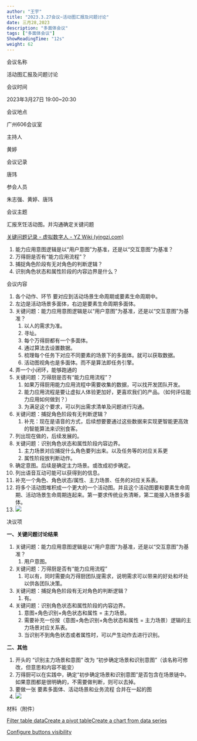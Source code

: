 ```yaml
---
author: "王宇"
title: "2023.3.27会议~活动图汇报及问题讨论"
date: 三月28,2023
description: "多面体会议"
tags: ["多面体会议"]
ShowReadingTime: "12s"
weight: 62
---
```

会议名称

活动图汇报及问题讨论

会议时间

2023年3月27日 19:00~20:30

会议地点

广州606会议室

主持人

黄婷

会议记录

唐玮

参会人员

朱志强、黄婷、唐玮

会议主题

汇报烹饪活动图。并沟通确定关键问题

[关键问题记录 - 虚拟数字人 - YZ Wiki (yingzi.com)](https://wiki.yingzi.com/pages/viewpage.action?pageId=97897265)

1.  能力应用意图逻辑是以“用户意图”为基准，还是以“交互意图”为基准？
2.  万得厨是否有“能力应用流程”？
3.  捕捉角色阶段有无对角色的判断逻辑？
4.  识别角色状态和属性阶段的内容边界是什么？

会议内容

1.  各个动作、环节 要对应到活动场景生命周期或要素生命周期中。
2.  左边是活动场景多面体，右边是要素生命周期多面体。
3.  关键问题：能力应用意图逻辑是以“用户意图”为基准，还是以“交互意图”为基准？
    1.  以人的需求为准。
    2.  寻址。
    3.  每个万得厨都有一个多面体。
    4.  通过算法去设置数据。
    5.  梳理每个任务下对应不同要素的场景下的多面体。就可以获取数据。
    6.  活动图视角也是多面体。而不是算法即任务引擎。
4.  弄一个小闭环，能够跑通的
5.  关键问题：万得厨是否有“能力应用流程”？
    1.  如果万得厨用能力应用流程中需要收集的数据，可以找开发团队开发。
    2.  能力应用流程是要让虚拟人体验更加好，更喜欢我们的产品。（如何评估能力应用如何做到？）
    3.  为满足这个要求，可以列出需求清单及问题进行沟通。
6.  关键问题：捕捉角色阶段有无判断逻辑？
    1.  补充：现在是语音的方式，后续想要要通过这些数据来实现更智能更高效的智能算法来识别食客。
7.  列出现在做的，后续发展的。
8.  关键问题：识别角色状态和属性阶段内容边界。
    1.  主力场景对应捕捉什么角色要列出来。以及任务等的对应关系更
    2.  属性阶段放判断动作。
9.  确定意图。后续是确定主力场景。或改成初步确定。
10.  列出语音互动可能可以获得到的信息。
11.  补充一个角色、角色状态/属性、主力场景、任务的对应关系表。
12.  将多个活动图堆积成一个更大的一个活动图。并且这个活动图要和要素生命周期、活动场景生命周期连起来。第一要求传统业务清晰，第二能接入场景多面体。
13.  ![](/download/attachments/97897844/image2023-3-27_20-52-38.png?version=1&modificationDate=1679921558867&api=v2)

决议项

**一、关键问题讨论结果**

1.  关键问题：能力应用意图逻辑是以“用户意图”为基准，还是以“交互意图”为基准？
    1.  用户意图。
2.  关键问题：万得厨是否有“能力应用流程”
    1.  可以有，同时需要向万得厨团队提需求，说明需求可以带来的好处和坏处以供各团队决策。
3.  关键问题：捕捉角色阶段有无对角色的判断逻辑？  
    1.  有。
4.  关键问题：识别角色状态和属性阶段的内容边界。
    1.  意图+角色识别+角色状态和属性 = 主力场景。
    2.  需要补充一份按（意图+角色识别+角色状态和属性 = 主力场景）逻辑的主力场景对应关系表。
    3.  当识别不到角色状态或者属性时，可以产生动作去进行识别。

**二、其他**

1.  开头的 “识别主力场景和意图” 改为 “初步确定场景和识别意图”（该名称可修改，但意思和内容不能变）
2.  万得厨可以在实践中，确定“初步确定场景和识别意图”是否包含在场景链中。如果意图都是很明确的，不需要做判断，则可以去掉。
3.  要做一张 要素多面体、活动场景和业务流程 合并在一起的图
4.  ![](/download/attachments/97897844/image2023-3-27_20-52-38.png?version=1&modificationDate=1679921558867&api=v2)

材料（附件）

  

[Filter table data](#)[Create a pivot table](#)[Create a chart from data series](#)

[Configure buttons visibility](/users/tfac-settings.action)
